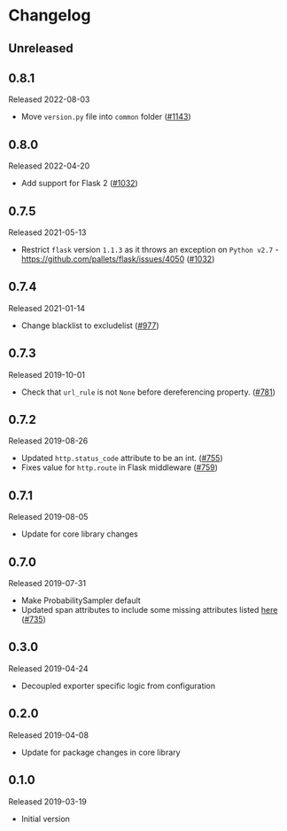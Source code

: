 # Changelog

## Unreleased

## 0.8.1
Released 2022-08-03

- Move `version.py` file into `common` folder
([#1143](https://github.com/census-instrumentation/opencensus-python/pull/1143))

## 0.8.0
Released 2022-04-20

- Add support for Flask 2
([#1032](https://github.com/census-instrumentation/opencensus-python/pull/1032))

## 0.7.5
Released 2021-05-13

- Restrict `flask` version `1.1.3` as it throws an exception on `Python v2.7` - https://github.com/pallets/flask/issues/4050
([#1032](https://github.com/census-instrumentation/opencensus-python/pull/1032))

## 0.7.4
Released 2021-01-14

- Change blacklist to excludelist
([#977](https://github.com/census-instrumentation/opencensus-python/pull/977))

## 0.7.3
Released 2019-10-01

- Check that `url_rule` is not `None` before dereferencing property.
  ([#781](https://github.com/census-instrumentation/opencensus-python/pull/781))

## 0.7.2
Released 2019-08-26

- Updated `http.status_code` attribute to be an int.
  ([#755](https://github.com/census-instrumentation/opencensus-python/pull/755))
- Fixes value for `http.route` in Flask middleware
  ([#759](https://github.com/census-instrumentation/opencensus-python/pull/759))

## 0.7.1
Released 2019-08-05

- Update for core library changes

## 0.7.0
Released 2019-07-31

- Make ProbabilitySampler default
- Updated span attributes to include some missing attributes listed
  [here](https://github.com/census-instrumentation/opencensus-specs/blob/master/trace/HTTP.md#attributes)
  ([#735](https://github.com/census-instrumentation/opencensus-python/pull/735))

## 0.3.0
Released 2019-04-24

- Decoupled exporter specific logic from configuration

## 0.2.0
Released 2019-04-08

- Update for package changes in core library

## 0.1.0
Released 2019-03-19

- Initial version
